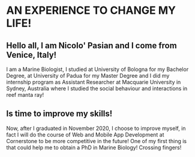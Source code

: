 # AN EXPERIENCE TO CHANGE MY LIFE!

## **Hello all**, I am Nicolo' Pasian and I come from Venice, Italy!
I am a Marine Biologist, I studied at University of Bologna for my Bachelor Degree, at University of Padua for my Master Degree and I did my internship program as Assistant Researcher at Macquarie University in Sydney, Australia where I studied the social behaviour and interactions in reef manta ray!



## **Is time to improve my skills!**
Now, after I graduated in November 2020, I choose to improve myself, in fact I will do the course of Web and Mobile App Development at Cornerstone to be more competitive in the future! One of my first thing is that could help me to obtain a PhD in Marine Biology! Crossing fingers!
